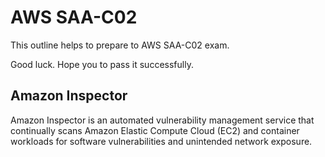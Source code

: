 # AWS SAA-C02

This outline helps to prepare to AWS SAA-C02 exam.

Good luck. Hope you to pass it successfully.



## Amazon Inspector

Amazon Inspector is an automated vulnerability management service that continually scans Amazon Elastic Compute Cloud (EC2) and container workloads for software vulnerabilities and unintended network exposure.